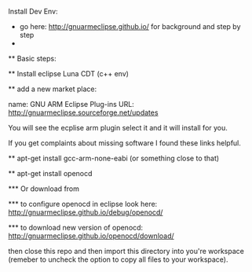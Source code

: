 Install Dev Env:
* go here:  http://gnuarmeclipse.github.io/ for background and step by step
* 
** Basic steps:

** Install eclipse Luna CDT (c++ env)

** add a new market place:  


name: GNU ARM Eclipse Plug-ins
URL: http://gnuarmeclipse.sourceforge.net/updates

You will see the ecplise arm plugin select it and it will install for you.

If you get complaints about missing software I found these links helpful.

** apt-get install gcc-arm-none-eabi (or something close to that)

** apt-get install openocd

*** Or download from 

*** to configure openocd in eclipse look here: http://gnuarmeclipse.github.io/debug/openocd/

*** to download new version of openocd:  http://gnuarmeclipse.github.io/openocd/download/


then close this repo and then import this directory into you're workspace (remeber to uncheck the option to copy all files to your workspace).


